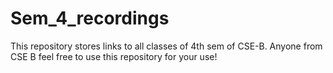 # Sem_4_recordings
This repository stores links to all classes of 4th sem of CSE-B. Anyone from CSE B feel free to use this repository for your use!
